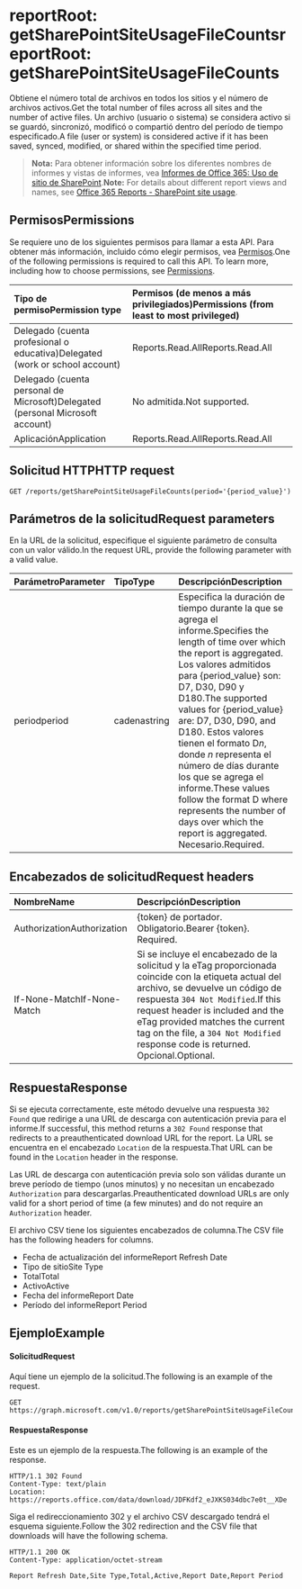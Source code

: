 # <a name="reportroot-getsharepointsiteusagefilecounts"></a><span data-ttu-id="ae397-101">reportRoot: getSharePointSiteUsageFileCounts</span><span class="sxs-lookup"><span data-stu-id="ae397-101">reportRoot: getSharePointSiteUsageFileCounts</span></span>

<span data-ttu-id="ae397-102">Obtiene el número total de archivos en todos los sitios y el número de archivos activos.</span><span class="sxs-lookup"><span data-stu-id="ae397-102">Get the total number of files across all sites and the number of active files.</span></span> <span data-ttu-id="ae397-103">Un archivo (usuario o sistema) se considera activo si se guardó, sincronizó, modificó o compartió dentro del período de tiempo especificado.</span><span class="sxs-lookup"><span data-stu-id="ae397-103">A file (user or system) is considered active if it has been saved, synced, modified, or shared within the specified time period.</span></span>

> <span data-ttu-id="ae397-104">**Nota:** Para obtener información sobre los diferentes nombres de informes y vistas de informes, vea [Informes de Office 365: Uso de sitio de SharePoint](https://support.office.com/client/SharePoint-site-usage-4ecfb843-e5d5-464d-8bf6-7ed512a9b213).</span><span class="sxs-lookup"><span data-stu-id="ae397-104">**Note:** For details about different report views and names, see [Office 365 Reports - SharePoint site usage](https://support.office.com/client/SharePoint-site-usage-4ecfb843-e5d5-464d-8bf6-7ed512a9b213).</span></span>

## <a name="permissions"></a><span data-ttu-id="ae397-105">Permisos</span><span class="sxs-lookup"><span data-stu-id="ae397-105">Permissions</span></span>

<span data-ttu-id="ae397-p102">Se requiere uno de los siguientes permisos para llamar a esta API. Para obtener más información, incluido cómo elegir permisos, vea [Permisos](../../../concepts/permissions_reference.md).</span><span class="sxs-lookup"><span data-stu-id="ae397-p102">One of the following permissions is required to call this API. To learn more, including how to choose permissions, see [Permissions](../../../concepts/permissions_reference.md).</span></span>

| <span data-ttu-id="ae397-108">Tipo de permiso</span><span class="sxs-lookup"><span data-stu-id="ae397-108">Permission type</span></span>                        | <span data-ttu-id="ae397-109">Permisos (de menos a más privilegiados)</span><span class="sxs-lookup"><span data-stu-id="ae397-109">Permissions (from least to most privileged)</span></span> |
| :------------------------------------- | :--------------------------------------- |
| <span data-ttu-id="ae397-110">Delegado (cuenta profesional o educativa)</span><span class="sxs-lookup"><span data-stu-id="ae397-110">Delegated (work or school account)</span></span>     | <span data-ttu-id="ae397-111">Reports.Read.All</span><span class="sxs-lookup"><span data-stu-id="ae397-111">Reports.Read.All</span></span>                         |
| <span data-ttu-id="ae397-112">Delegado (cuenta personal de Microsoft)</span><span class="sxs-lookup"><span data-stu-id="ae397-112">Delegated (personal Microsoft account)</span></span> | <span data-ttu-id="ae397-113">No admitida.</span><span class="sxs-lookup"><span data-stu-id="ae397-113">Not supported.</span></span>                           |
| <span data-ttu-id="ae397-114">Aplicación</span><span class="sxs-lookup"><span data-stu-id="ae397-114">Application</span></span>                            | <span data-ttu-id="ae397-115">Reports.Read.All</span><span class="sxs-lookup"><span data-stu-id="ae397-115">Reports.Read.All</span></span>                         |

## <a name="http-request"></a><span data-ttu-id="ae397-116">Solicitud HTTP</span><span class="sxs-lookup"><span data-stu-id="ae397-116">HTTP request</span></span>

<!-- { "blockType": "ignored" } --> 

```http
GET /reports/getSharePointSiteUsageFileCounts(period='{period_value}')
```

## <a name="request-parameters"></a><span data-ttu-id="ae397-117">Parámetros de la solicitud</span><span class="sxs-lookup"><span data-stu-id="ae397-117">Request parameters</span></span>

<span data-ttu-id="ae397-118">En la URL de la solicitud, especifique el siguiente parámetro de consulta con un valor válido.</span><span class="sxs-lookup"><span data-stu-id="ae397-118">In the request URL, provide the following parameter with a valid value.</span></span>

| <span data-ttu-id="ae397-119">Parámetro</span><span class="sxs-lookup"><span data-stu-id="ae397-119">Parameter</span></span> | <span data-ttu-id="ae397-120">Tipo</span><span class="sxs-lookup"><span data-stu-id="ae397-120">Type</span></span>   | <span data-ttu-id="ae397-121">Descripción</span><span class="sxs-lookup"><span data-stu-id="ae397-121">Description</span></span>                              |
| :-------- | :----- | :--------------------------------------- |
| <span data-ttu-id="ae397-122">period</span><span class="sxs-lookup"><span data-stu-id="ae397-122">period</span></span>    | <span data-ttu-id="ae397-123">cadena</span><span class="sxs-lookup"><span data-stu-id="ae397-123">string</span></span> | <span data-ttu-id="ae397-124">Especifica la duración de tiempo durante la que se agrega el informe.</span><span class="sxs-lookup"><span data-stu-id="ae397-124">Specifies the length of time over which the report is aggregated.</span></span> <span data-ttu-id="ae397-125">Los valores admitidos para {period_value} son: D7, D30, D90 y D180.</span><span class="sxs-lookup"><span data-stu-id="ae397-125">The supported values for {period_value} are: D7, D30, D90, and D180.</span></span> <span data-ttu-id="ae397-126">Estos valores tienen el formato D*n*, donde *n* representa el número de días durante los que se agrega el informe.</span><span class="sxs-lookup"><span data-stu-id="ae397-126">These values follow the format D   where    represents the number of days over which the report is aggregated.</span></span> <span data-ttu-id="ae397-127">Necesario.</span><span class="sxs-lookup"><span data-stu-id="ae397-127">Required.</span></span> |

## <a name="request-headers"></a><span data-ttu-id="ae397-128">Encabezados de solicitud</span><span class="sxs-lookup"><span data-stu-id="ae397-128">Request headers</span></span>

| <span data-ttu-id="ae397-129">Nombre</span><span class="sxs-lookup"><span data-stu-id="ae397-129">Name</span></span>          | <span data-ttu-id="ae397-130">Descripción</span><span class="sxs-lookup"><span data-stu-id="ae397-130">Description</span></span>                              |
| :------------ | :--------------------------------------- |
| <span data-ttu-id="ae397-131">Authorization</span><span class="sxs-lookup"><span data-stu-id="ae397-131">Authorization</span></span> | <span data-ttu-id="ae397-p104">{token} de portador. Obligatorio.</span><span class="sxs-lookup"><span data-stu-id="ae397-p104">Bearer {token}. Required.</span></span>                |
| <span data-ttu-id="ae397-134">If-None-Match</span><span class="sxs-lookup"><span data-stu-id="ae397-134">If-None-Match</span></span> | <span data-ttu-id="ae397-135">Si se incluye el encabezado de la solicitud y la eTag proporcionada coincide con la etiqueta actual del archivo, se devuelve un código de respuesta `304 Not Modified`.</span><span class="sxs-lookup"><span data-stu-id="ae397-135">If this request header is included and the eTag provided matches the current tag on the file, a `304 Not Modified` response code is returned.</span></span> <span data-ttu-id="ae397-136">Opcional.</span><span class="sxs-lookup"><span data-stu-id="ae397-136">Optional.</span></span> |

## <a name="response"></a><span data-ttu-id="ae397-137">Respuesta</span><span class="sxs-lookup"><span data-stu-id="ae397-137">Response</span></span>

<span data-ttu-id="ae397-138">Si se ejecuta correctamente, este método devuelve una respuesta `302 Found` que redirige a una URL de descarga con autenticación previa para el informe.</span><span class="sxs-lookup"><span data-stu-id="ae397-138">If successful, this method returns a `302 Found` response that redirects to a preauthenticated download URL for the report.</span></span> <span data-ttu-id="ae397-139">La URL se encuentra en el encabezado `Location` de la respuesta.</span><span class="sxs-lookup"><span data-stu-id="ae397-139">That URL can be found in the `Location` header in the response.</span></span>

<span data-ttu-id="ae397-140">Las URL de descarga con autenticación previa solo son válidas durante un breve período de tiempo (unos minutos) y no necesitan un encabezado `Authorization` para descargarlas.</span><span class="sxs-lookup"><span data-stu-id="ae397-140">Preauthenticated download URLs are only valid for a short period of time (a few minutes) and do not require an `Authorization` header.</span></span>

<span data-ttu-id="ae397-141">El archivo CSV tiene los siguientes encabezados de columna.</span><span class="sxs-lookup"><span data-stu-id="ae397-141">The CSV file has the following headers for columns.</span></span>

- <span data-ttu-id="ae397-142">Fecha de actualización del informe</span><span class="sxs-lookup"><span data-stu-id="ae397-142">Report Refresh Date</span></span>
- <span data-ttu-id="ae397-143">Tipo de sitio</span><span class="sxs-lookup"><span data-stu-id="ae397-143">Site Type</span></span>
- <span data-ttu-id="ae397-144">Total</span><span class="sxs-lookup"><span data-stu-id="ae397-144">Total</span></span>
- <span data-ttu-id="ae397-145">Activo</span><span class="sxs-lookup"><span data-stu-id="ae397-145">Active</span></span>
- <span data-ttu-id="ae397-146">Fecha del informe</span><span class="sxs-lookup"><span data-stu-id="ae397-146">Report Date</span></span>
- <span data-ttu-id="ae397-147">Período del informe</span><span class="sxs-lookup"><span data-stu-id="ae397-147">Report Period</span></span>

## <a name="example"></a><span data-ttu-id="ae397-148">Ejemplo</span><span class="sxs-lookup"><span data-stu-id="ae397-148">Example</span></span>

#### <a name="request"></a><span data-ttu-id="ae397-149">Solicitud</span><span class="sxs-lookup"><span data-stu-id="ae397-149">Request</span></span>

<span data-ttu-id="ae397-150">Aquí tiene un ejemplo de la solicitud.</span><span class="sxs-lookup"><span data-stu-id="ae397-150">The following is an example of the request.</span></span>

<!-- {
  "blockType": "request",
  "name": "reportroot_getsharepointsiteusagefilecounts"
}-->

```http
GET https://graph.microsoft.com/v1.0/reports/getSharePointSiteUsageFileCounts(period='D7')
```

#### <a name="response"></a><span data-ttu-id="ae397-151">Respuesta</span><span class="sxs-lookup"><span data-stu-id="ae397-151">Response</span></span>

<span data-ttu-id="ae397-152">Este es un ejemplo de la respuesta.</span><span class="sxs-lookup"><span data-stu-id="ae397-152">The following is an example of the response.</span></span>

<!-- { "blockType": "ignored" } --> 

```http
HTTP/1.1 302 Found
Content-Type: text/plain
Location: https://reports.office.com/data/download/JDFKdf2_eJXKS034dbc7e0t__XDe
```

<span data-ttu-id="ae397-153">Siga el redireccionamiento 302 y el archivo CSV descargado tendrá el esquema siguiente.</span><span class="sxs-lookup"><span data-stu-id="ae397-153">Follow the 302 redirection and the CSV file that downloads will have the following schema.</span></span>

<!-- {
  "blockType": "response",
  "truncated": true,
  "@odata.type": "stream"
} -->

```http
HTTP/1.1 200 OK
Content-Type: application/octet-stream

Report Refresh Date,Site Type,Total,Active,Report Date,Report Period
```
